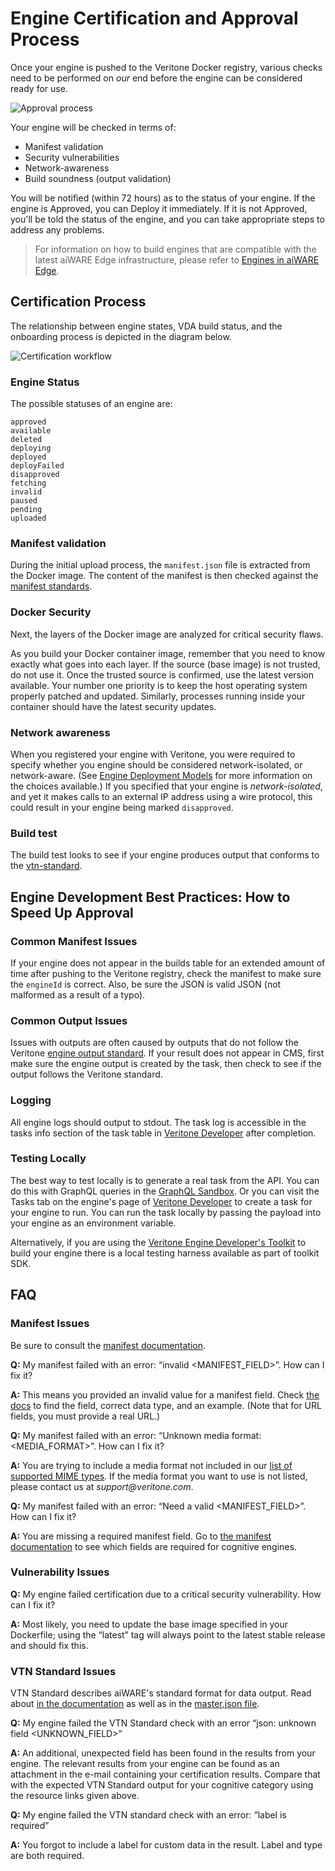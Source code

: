 # Engine Certification and Approval Process

Once your engine is pushed to the Veritone Docker registry, various checks need to be performed on _our_ end before the engine can be considered ready for use.

![Approval process](EngineApproval.svg)

Your engine will be checked in terms of:

* Manifest validation
* Security vulnerabilities
* Network-awareness
* Build soundness (output validation)

You will be notified (within 72 hours) as to the status of your engine. If the engine is Approved, you can Deploy it immediately. If it is not Approved, you'll be told the status of the engine, and you can take appropriate steps to address any problems.

> For information on how to build engines that are compatible with the latest aiWARE Edge infrastructure, please refer to [Engines in aiWARE Edge](developer/edge/engines).

## Certification Process

The relationship between engine states, VDA build status, and the onboarding process is depicted in the diagram below.

![Certification workflow](EngineOnboarding.svg)

### Engine Status

The possible statuses of an engine are:

```pre
approved
available
deleted
deploying
deployed
deployFailed
disapproved
fetching
invalid
paused
pending
uploaded
```

### Manifest validation

During the initial upload process, the `manifest.json` file is extracted from the Docker image.
The content of the manifest is then checked against the [manifest standards](/developer/engines/standards/engine-manifest/).

### Docker Security

Next, the layers of the Docker image are analyzed for critical security flaws.

As you build your Docker container image, remember that you need to know exactly what goes into each layer.
If the source (base image) is not trusted, do not use it.
Once the trusted source is confirmed, use the latest version available.
Your number one priority is to keep the host operating system properly patched and updated.
Similarly, processes running inside your container should have the latest security updates.

### Network awareness

When you registered your engine with Veritone, you were required to specify whether you engine should be considered network-isolated, or network-aware. (See [Engine Deployment Models](developer/engines/deployment-model/?id=engine-deployment-models) for more information on the choices available.)
If you specified that your engine is _network-isolated_, and yet it makes calls to an external IP address using a wire protocol, this could result in your engine being marked `disapproved`.

### Build test

The build test looks to see if your engine produces output that conforms to the [vtn-standard](developer/engines/standards/engine-output/).

## Engine Development Best Practices: How to Speed Up Approval

### Common Manifest Issues

If your engine does not appear in the builds table for an extended amount of time after pushing to the Veritone registry, check the manifest to make sure the `engineId` is correct.
Also, be sure the JSON is valid JSON (not malformed as a result of a typo).

### Common Output Issues

Issues with outputs are often caused by outputs that do not follow the Veritone [engine output standard](/developer/engines/standards/engine-output/).
If your result does not appear in CMS, first make sure the engine output is created by the task, then check to see if the output follows the Veritone standard.

### Logging

All engine logs should output to stdout.
The task log is accessible in the tasks info section of the task table in [Veritone Developer](https://developer.veritone.com) after completion.

### Testing Locally

The best way to test locally is to generate a real task from the API.
You can do this with GraphQL queries in the [GraphQL Sandbox](https://api.veritone.com/v3/graphiql). Or you can visit the Tasks tab on the engine's page of [Veritone Developer](https://developer.veritone.com) to create a task for your engine to run.
You can run the task locally by passing the payload into your engine as an environment variable.

Alternatively, if you are using the [Veritone Engine Developer's Toolkit](/developer/engines/toolkit/) to build your engine there is a local testing harness available as part of toolkit SDK.

## FAQ

### Manifest Issues

Be sure to consult the [manifest documentation](https://docs.veritone.com/#/developer/engines/standards/engine-manifest/).

**Q:** My manifest failed with an error: “invalid <MANIFEST_FIELD>”. How can I fix it?

**A:** This means you provided an invalid value for a manifest field. Check [the docs](https://docs.veritone.com/#/developer/engines/standards/engine-manifest/?id=fields) to find the field, correct data type, and an example. (Note that for URL fields, you must provide a real URL.)

**Q:** My manifest failed with an error: “Unknown media format: <MEDIA_FORMAT>”. How can I fix it?

**A:** You are trying to include a media format not included in our [list of supported MIME types](https://docs.veritone.com/#/developer/engines/standards/engine-manifest/?id=mimetypes). If the media format you want to use is not listed, please contact us at _support@veritone.com_.

**Q:** My manifest failed with an error: “Need a valid <MANIFEST_FIELD>”. How can I fix it?

**A:** You are missing a required manifest field. Go to [the manifest documentation](https://docs.veritone.com/#/developer/engines/standards/engine-manifest/?id=fields) to see which fields are required for cognitive engines.

### Vulnerability Issues

**Q:** My engine failed certification due to a critical security vulnerability. How can I fix it?

**A:** Most likely, you need to update the base image specified in your Dockerfile; using the “latest” tag will always point to the latest stable release and should fix this.

### VTN Standard Issues

VTN Standard describes aiWARE's standard format for data output. Read about [in the documentation](https://docs.veritone.com/#/developer/engines/standards/engine-output/) as well as in the [master.json file](https://docs.veritone.com/schemas/vtn-standard/master.json).

**Q:** My engine failed the VTN Standard check with an error “json: unknown field <UNKNOWN_FIELD>”

**A:** An additional, unexpected field has been found in the results from your engine. The relevant results from your engine can be found as an attachment in the e-mail containing your certification results. Compare that with the expected VTN Standard output for your cognitive category using the resource links given above.

**Q:** My engine failed the VTN standard check with an error: “label is required”

**A:** You forgot to include a label for custom data in the result. Label and type are both required.
